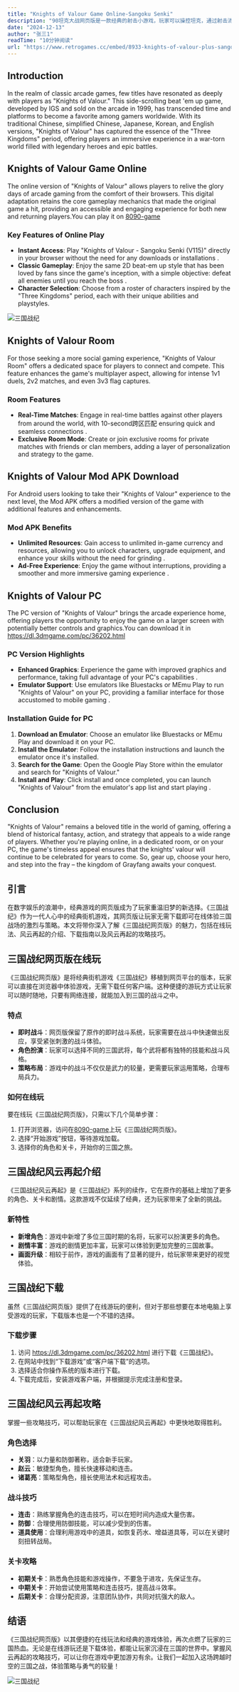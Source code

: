 ```yaml
---
title: "Knights of Valour Game Online-Sangoku Senki"
description: "90坦克大战网页版是一款经典的射击小游戏，玩家可以操控坦克，通过射击消灭敌方坦克，同时保护己方基地。游戏操作简单，支持单人或双人模式。"
date: "2024-12-13"
author: "张三1"
readTime: "10分钟阅读"
url: "https://www.retrogames.cc/embed/8933-knights-of-valour-plus-sangoku-senki-plus-v119.html"
---
```


## Introduction

In the realm of classic arcade games, few titles have resonated as deeply with players as "Knights of Valour." This side-scrolling beat 'em up game, developed by IGS and sold on the arcade in 1999, has transcended time and platforms to become a favorite among gamers worldwide. With its traditional Chinese, simplified Chinese, Japanese, Korean, and English versions, "Knights of Valour" has captured the essence of the "Three Kingdoms" period, offering players an immersive experience in a war-torn world filled with legendary heroes and epic battles.

## Knights of Valour Game Online

The online version of "Knights of Valour" allows players to relive the glory days of arcade gaming from the comfort of their browsers. This digital adaptation retains the core gameplay mechanics that made the original game a hit, providing an accessible and engaging experience for both new and returning players.You can play it on [8090-game](https://8090-game.online)

### Key Features of Online Play

- **Instant Access**: Play "Knights of Valour - Sangoku Senki (V115)" directly in your browser without the need for any downloads or installations .
- **Classic Gameplay**: Enjoy the same 2D beat-em up style that has been loved by fans since the game's inception, with a simple objective: defeat all enemies until you reach the boss .
- **Character Selection**: Choose from a roster of characters inspired by the "Three Kingdoms" period, each with their unique abilities and playstyles.

![三国战纪](/images/knights-of-valour-game.jpg)

## Knights of Valour Room

For those seeking a more social gaming experience, "Knights of Valour Room" offers a dedicated space for players to connect and compete. This feature enhances the game's multiplayer aspect, allowing for intense 1v1 duels, 2v2 matches, and even 3v3 flag captures.

### Room Features

- **Real-Time Matches**: Engage in real-time battles against other players from around the world, with 10-second跨区匹配 ensuring quick and seamless connections .
- **Exclusive Room Mode**: Create or join exclusive rooms for private matches with friends or clan members, adding a layer of personalization and strategy to the game.

## Knights of Valour Mod APK Download

For Android users looking to take their "Knights of Valour" experience to the next level, the Mod APK offers a modified version of the game with additional features and enhancements.

### Mod APK Benefits

- **Unlimited Resources**: Gain access to unlimited in-game currency and resources, allowing you to unlock characters, upgrade equipment, and enhance your skills without the need for grinding .
- **Ad-Free Experience**: Enjoy the game without interruptions, providing a smoother and more immersive gaming experience .

## Knights of Valour PC

The PC version of "Knights of Valour" brings the arcade experience home, offering players the opportunity to enjoy the game on a larger screen with potentially better controls and graphics.You can download it in https://dl.3dmgame.com/pc/36202.html

### PC Version Highlights

- **Enhanced Graphics**: Experience the game with improved graphics and performance, taking full advantage of your PC's capabilities .
- **Emulator Support**: Use emulators like Bluestacks or MEmu Play to run "Knights of Valour" on your PC, providing a familiar interface for those accustomed to mobile gaming .

### Installation Guide for PC

1. **Download an Emulator**: Choose an emulator like Bluestacks or MEmu Play and download it on your PC.
2. **Install the Emulator**: Follow the installation instructions and launch the emulator once it's installed.
3. **Search for the Game**: Open the Google Play Store within the emulator and search for "Knights of Valour."
4. **Install and Play**: Click install and once completed, you can launch "Knights of Valour" from the emulator's app list and start playing .

## Conclusion

"Knights of Valour" remains a beloved title in the world of gaming, offering a blend of historical fantasy, action, and strategy that appeals to a wide range of players. Whether you're playing online, in a dedicated room, or on your PC, the game's timeless appeal ensures that the knights' valour will continue to be celebrated for years to come. So, gear up, choose your hero, and step into the fray – the kingdom of Grayfang awaits your conquest.


## 引言

在数字娱乐的浪潮中，经典游戏的网页版成为了玩家重温旧梦的新选择。《三国战纪》作为一代人心中的经典街机游戏，其网页版让玩家无需下载即可在线体验三国战场的激烈与策略。本文将带你深入了解《三国战纪网页版》的魅力，包括在线玩法、风云再起的介绍、下载指南以及风云再起的攻略技巧。

## 三国战纪网页版在线玩

《三国战纪网页版》是将经典街机游戏《三国战纪》移植到网页平台的版本，玩家可以直接在浏览器中体验游戏，无需下载任何客户端。这种便捷的游玩方式让玩家可以随时随地，只要有网络连接，就能加入到三国的战斗之中。

### 特点

- **即时战斗**：网页版保留了原作的即时战斗系统，玩家需要在战斗中快速做出反应，享受紧张刺激的战斗体验。
- **角色扮演**：玩家可以选择不同的三国武将，每个武将都有独特的技能和战斗风格。
- **策略布局**：游戏中的战斗不仅仅是武力的较量，更需要玩家运用策略，合理布局兵力。

### 如何在线玩

要在线玩《三国战纪网页版》，只需以下几个简单步骤：

1. 打开浏览器，访问在[8090-game](https://8090-game.online)上玩《三国战纪网页版》。
2. 选择“开始游戏”按钮，等待游戏加载。
3. 选择你的角色和关卡，开始你的三国之旅。

## 三国战纪风云再起介绍

《三国战纪风云再起》是《三国战纪》系列的续作，它在原作的基础上增加了更多的角色、关卡和剧情。这款游戏不仅延续了经典，还为玩家带来了全新的挑战。

### 新特性

- **新增角色**：游戏中新增了多位三国时期的名将，玩家可以扮演更多的角色。
- **剧情丰富**：游戏的剧情更加丰富，玩家可以体验到更加完整的三国故事。
- **画面升级**：相较于前作，游戏的画面有了显著的提升，给玩家带来更好的视觉体验。

## 三国战纪下载

虽然《三国战纪网页版》提供了在线游玩的便利，但对于那些想要在本地电脑上享受游戏的玩家，下载版本也是一个不错的选择。

### 下载步骤

1. 访问 https://dl.3dmgame.com/pc/36202.html 进行下载《三国战纪》。
2. 在网站中找到“下载游戏”或“客户端下载”的选项。
3. 选择适合你操作系统的版本进行下载。
4. 下载完成后，安装游戏客户端，并根据提示完成注册和登录。

## 三国战纪风云再起攻略

掌握一些攻略技巧，可以帮助玩家在《三国战纪风云再起》中更快地取得胜利。

### 角色选择

- **关羽**：以力量和防御著称，适合新手玩家。
- **赵云**：敏捷型角色，擅长快速移动和连击。
- **诸葛亮**：策略型角色，擅长使用法术和远程攻击。

### 战斗技巧

- **连击**：熟练掌握角色的连击技巧，可以在短时间内造成大量伤害。
- **防御**：合理使用防御技能，可以减少受到的伤害。
- **道具使用**：合理利用游戏中的道具，如恢复药水、增益道具等，可以在关键时刻扭转战局。

### 关卡攻略

- **初期关卡**：熟悉角色技能和游戏操作，不要急于进攻，先保证生存。
- **中期关卡**：开始尝试使用策略和连击技巧，提高战斗效率。
- **后期关卡**：合理分配资源，注意团队协作，共同对抗强大的敌人。

## 结语

《三国战纪网页版》以其便捷的在线玩法和经典的游戏体验，再次点燃了玩家的三国热血。无论是在线游玩还是下载体验，都能让玩家沉浸在三国的世界中。掌握风云再起的攻略技巧，可以让你在游戏中更加游刃有余。让我们一起加入这场跨越时空的三国之战，体验策略与勇气的较量！

![三国战纪](/images/knights-of-valour-game.jpg)